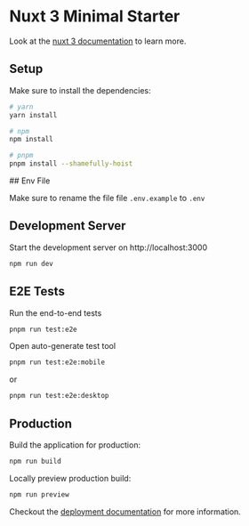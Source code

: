 # Nuxt 3 Minimal Starter

Look at the [nuxt 3 documentation](https://v3.nuxtjs.org) to learn more.

## Setup

Make sure to install the dependencies:

```bash
# yarn
yarn install

# npm
npm install

# pnpm
pnpm install --shamefully-hoist
```

## Env File

Make sure to rename the file file `.env.example` to `.env`

## Development Server

Start the development server on http://localhost:3000

```bash
npm run dev
```

## E2E Tests

Run the end-to-end tests

```bash
pnpm run test:e2e
```

Open auto-generate test tool

```bash
pnpm run test:e2e:mobile
```

or

```bash
pnpm run test:e2e:desktop
```

## Production

Build the application for production:

```bash
npm run build
```

Locally preview production build:

```bash
npm run preview
```

Checkout the [deployment documentation](https://v3.nuxtjs.org/guide/deploy/presets) for more information.
